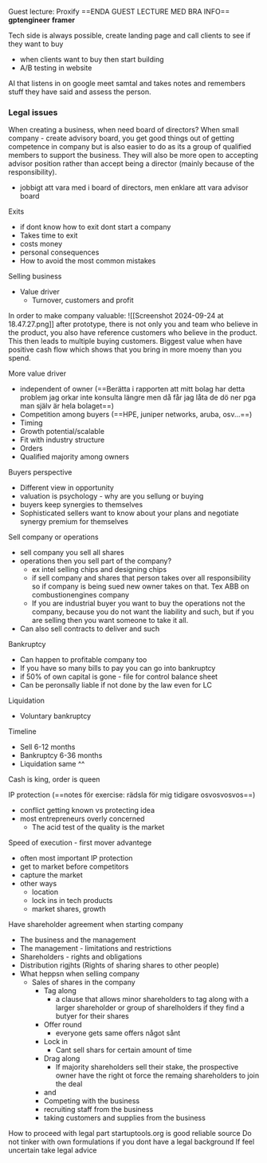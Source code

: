 Guest lecture: Proxify
==ENDA GUEST LECTURE MED BRA INFO==
**gptengineer**
**framer**

Tech side is always possible, create landing page and call clients to see if they want to buy
- when clients want to buy then start building
- A/B testing in website

AI that listens in on google meet samtal and takes notes and remembers stuff they have said and assess the person.


### Legal issues

When creating a business, when need board of directors?
When small company - create advisory board, you get good things out of getting competence in company but is also easier to do as its a group of qualified members to support the business. They will also be more open to accepting advisor position rather than accept being a director (mainly because of the responsibility).
- jobbigt att vara med i board of directors, men enklare att vara advisor board


Exits
- if dont know how to exit dont start a company
- Takes time to exit
- costs money
- personal consequences
- How to avoid the most common mistakes

Selling business
- Value driver
	- Turnover, customers and profit



In order to make company valuable:
![[Screenshot 2024-09-24 at 18.47.27.png]]
after prototype, there is not only you and team who believe in the product, you also have reference customers who believe in the product. This then leads to multiple buying customers. Biggest value when have positive cash flow which shows that you bring in more moeny than you spend.

More value driver
- independent of owner (==Berätta i rapporten att mitt bolag har detta problem jag orkar inte konsulta längre men då får jag låta de dö ner pga man själv är hela bolaget==)
- Competition among buyers (==HPE, juniper networks, aruba, osv...==)
-  Timing
- Growth potential/scalable
- Fit with industry structure
- Orders
- Qualified majority among owners


Buyers perspective
- Different view in opportunity
- valuation is psychology - why are you sellung or buying
- buyers keep synergies to themselves
- Sophisticated sellers want to know about your plans and negotiate synergy premium for themselves

Sell company or operations
- sell company you sell all shares
- operations then you sell part of the company?
	- ex intel selling chips and designing chips
	- if sell company and shares that person takes over all responsibility so if company is being sued new owner takes on that. Tex ABB on combustionengines company 
	- If you are industrial buyer you want to buy the operations not the company, because you do not want the liability and such, but if you are selling then you want someone to take it all.
- Can also sell contracts to deliver and such



Bankruptcy 
- Can happen to profitable company too
- If you have so many bills to pay you can go into bankruptcy
- if 50% of own capital is gone - file for control balance sheet
- Can be peronsally liable if not done by the law even for LC

Liquidation
- Voluntary bankruptcy

Timeline
- Sell 6-12 months
- Bankruptcy 6-36 months
- Liquidation same ^^


Cash is king, order is queen

IP protection (==notes för exercise: rädsla för mig tidigare osvosvosvos==)
- conflict getting known vs protecting idea
- most entrepreneurs overly concerned
	- The acid test of the quality is the market

Speed of execution - first mover advantege
- often most important IP protection
- get to market before competitors
- capture the market
- other ways
	- location
	- lock ins in tech products
	- market shares, growth




Have shareholder agreement when starting company
- The business and the management
- The management - limitations and restrictions
- Shareholders - rights and obligations
- Distribution rigjhts (Rights of sharing shares to other people)
- What heppsn when selling company
	- Sales of shares in the company
		- Tag along
			- a clause that allows minor shareholders to tag along with a larger shareholder or group of sharelholders if they find a butyer for their shares
		- Offer round
			- everyone gets same offers något sånt
		- Lock in
			- Cant sell shars for certain amount of time
		- Drag along
			- If majority shareholders sell their stake, the prospective owner have the right ot force the remaing shareholders to join the deal
		- and
		- Competing with the business
		- recruiting staff from the business
		- taking customers and supplies from the business


How to proceed with legal part
startuptools.org is good reliable source 
Do not tinker with own formulations if you dont have a legal background
If feel uncertain take legal advice 



















